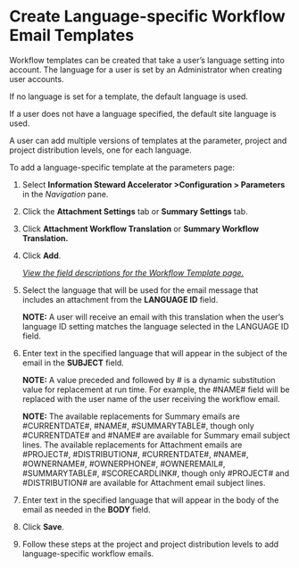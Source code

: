 # Create Language-specific Workflow Email Templates

Workflow templates can be created that take a user’s language setting
into account. The language for a user is set by an Administrator when
creating user accounts.

If no language is set for a template, the default language is used.

If a user does not have a language specified, the default site language
is used.

A user can add multiple versions of templates at the parameter, project
and project distribution levels, one for each language.

To add a language-specific template at the parameters page:

1.  Select <span style="font-weight: bold;">Information Steward
    Accelerator \></span>**Configuration \> Parameters** in the
    *Navigation* pane.

2.  Click the **Attachment Settings** tab or **Summary Settings** tab.

3.  Click **Attachment Workflow Translation** or **Summary Workflow
    Translation.**

4.  Click <span style="font-weight: bold;">Add</span>.
    
    *[View the field descriptions for the Workflow Template
    page.](../Page_Desc/Workflow_Template)*

5.  Select the language that will be used for the email message that
    includes an attachment from the **LANGUAGE ID** field.
    
    **NOTE:** A user will receive an email with this translation when
    the user’s language ID setting matches the language selected in the
    LANGUAGE ID field.

6.  Enter text in the specified language that will appear in the subject
    of the email in the **SUBJECT** field.
    
    **NOTE:** A value preceded and followed by \# is a dynamic
    substitution value for replacement at run time. For example, the
    \#NAME\# field will be replaced with the user name of the user
    receiving the workflow email.
    
    **NOTE:** The available replacements for Summary emails are
    \#CURRENTDATE\#, \#NAME\#, \#SUMMARYTABLE\#, though only
    \#CURRENTDATE\# and \#NAME\# are available for Summary email subject
    lines. The available replacements for Attachment emails are
    \#PROJECT\#, \#DISTRIBUTION\#, \#CURRENTDATE\#, \#NAME\#,
    \#OWNERNAME\#, \#OWNERPHONE\#, \#OWNEREMAIL\#, \#SUMMARYTABLE\#,
    \#SCORECARDLINK\#, though only \#PROJECT\# and \#DISTRIBUTION\# are
    available for Attachment email subject lines.

7.  Enter text in the specified language that will appear in the body of
    the email as needed in the **BODY** field.

8.  Click **Save**.

9.  Follow these steps at the project and project distribution levels to
    add language-specific workflow emails.
